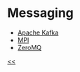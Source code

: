 # Messaging 

*  [Apache Kafka](ApacheKafka.md)
*  [MPI](MPI.md)
*  [ZeroMQ](ZeroMQ.md)

[<<](https://github.com/illegitimis/Tutorial)
